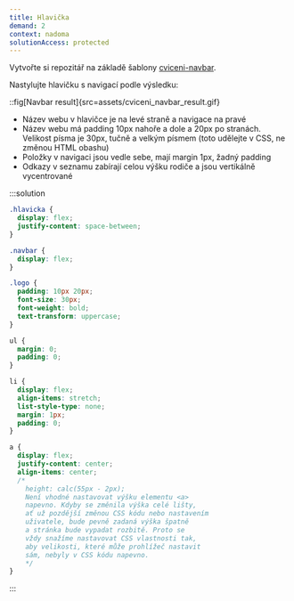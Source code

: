 ```yaml
---
title: Hlavička
demand: 2
context: nadoma
solutionAccess: protected
---
```


Vytvořte si repozitář na základě šablony [cviceni-navbar](https://github.com/Czechitas-podklady-WEB/cviceni-navbar).

Nastylujte hlavičku s navigací podle výsledku:

::fig[Navbar result]{src=assets/cviceni_navbar_result.gif}

- Název webu v hlavičce je na levé straně a navigace na pravé
- Název webu má padding 10px nahoře a dole a 20px po stranách. Velikost písma je 30px, tučně a velkým písmem (toto udělejte v CSS, ne změnou HTML obashu)
- Položky v navigaci jsou vedle sebe, mají margin 1px, žadný padding
- Odkazy v seznamu zabírají celou výšku rodiče a jsou vertikálně vycentrované

:::solution

```css
.hlavicka {
  display: flex;
  justify-content: space-between;
}

.navbar {
  display: flex;
}

.logo {
  padding: 10px 20px;
  font-size: 30px;
  font-weight: bold;
  text-transform: uppercase;
}

ul {
  margin: 0;
  padding: 0;
}

li {
  display: flex;
  align-items: stretch;
  list-style-type: none;
  margin: 1px;
  padding: 0;
}

a {
  display: flex;
  justify-content: center;
  align-items: center;
  /*
    height: calc(55px - 2px);
    Není vhodné nastavovat výšku elementu <a>
    napevno. Kdyby se změnila výška celé lišty,
    ať už pozdější změnou CSS kódu nebo nastavením
    uživatele, bude pevně zadaná výška špatně
    a stránka bude vypadat rozbitě. Proto se
    vždy snažíme nastavovat CSS vlastnosti tak,
    aby velikosti, které může prohlížeč nastavit
    sám, nebyly v CSS kódu napevno.
    */
}
```

:::

